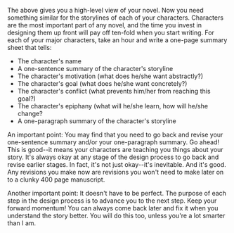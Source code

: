 
The above gives you a high-level view of your novel. Now you need something
similar for the storylines of each of your characters. Characters are the most
important part of any novel, and the time you invest in designing them up
front will pay off ten-fold when you start writing. For each of your major
characters, take an hour and write a one-page summary sheet that tells:

- The character's name
- A one-sentence summary of the character's storyline
- The character's motivation (what does he/she want abstractly?)
- The character's goal (what does he/she want concretely?)
- The character's conflict (what prevents him/her from reaching this goal?)
- The character's epiphany (what will he/she learn, how will he/she change?
- A one-paragraph summary of the character's storyline

An important point: You may find that you need to go back and revise your
one-sentence summary and/or your one-paragraph summary. Go ahead! This is
good--it means your characters are teaching you things about your story. It's
always okay at any stage of the design process to go back and revise earlier
stages. In fact, it's not just okay--it's inevitable. And it's good. Any
revisions you make now are revisions you won't need to make later on to a
clunky 400 page manuscript.

Another important point: It doesn't have to be perfect. The purpose of each
step in the design process is to advance you to the next step. Keep your
forward momentum! You can always come back later and fix it when you
understand the story better. You will do this too, unless you're a lot smarter
than I am.

